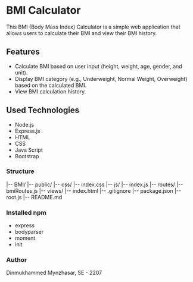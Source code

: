 # BMI Calculator

This BMI (Body Mass Index) Calculator is a simple web application that allows users to calculate their BMI and view their BMI history.

## Features

- Calculate BMI based on user input (height, weight, age, gender, and unit).
- Display BMI category (e.g., Underweight, Normal Weight, Overweight) based on the calculated BMI.
- View BMI calculation history.

## Used Technologies
 - Node.js
 - Express.js
 - HTML
 - CSS
 - Java Script
 - Bootstrap

### Structure
|-- BMI/
    |-- public/
        |-- css/
            |-- index.css
        |-- js/
            |-- index.js
    |-- routes/
        |-- bmiRoutes.js
    |-- views/
        |-- index.html
    |-- .gitignore
    |-- package.json
    |-- root.js
    |-- README.md
    
### Installed npm
 - express
 - bodyparser
 - moment
 - init

### Author
Dinmukhammed Mynzhasar, SE - 2207

